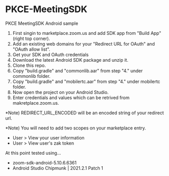 # PKCE-MeetingSDK
PKCE MeetingSDK Android sample

1. First singin to marketplace.zoom.us and add SDK app from "Build App" (right top corner).
2. Add an existing web domains for your "Redirect URL for OAuth" and "OAuth allow list".
3. Get your SDK and OAuth credentials 
4. Download the latest Android SDK package and unzip it.
5. Clone this repo.
6. Copy "build.gradle" and "commonlib.aar" from step "4." under commonlib folder.
7. Copy "build.gradle" and "mobilertc.aar" from step "4." under mobilertc folder.
8. Now open the project on your Android Studio.
9. Enter credentials and values which can be retrived from makretplace.zoom.us.

*Note) REDIRECT_URL_ENCODED will be an encoded string of your redirect url.

*Note) You will need to add two scopes on your marketplace entry.
 - User > View your user information
 - User > View user's zak token

At this point tested using...
 - zoom-sdk-android-5.10.6.6361
 - Android Studio Chipmunk | 2021.2.1 Patch 1

